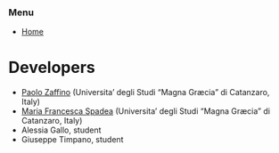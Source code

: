 ### Menu

* [Home](https://pzaffino.github.io/CellService/index)

# Developers

* [Paolo Zaffino](http://dmsc.unicz.it/personale/docente/paolozaffino) (Universita’ degli Studi “Magna Græcia” di Catanzaro, Italy)
* [Maria Francesca Spadea](http://dmsc.unicz.it/personale/docente/mariafrancescaspadea) (Universita’ degli Studi “Magna Græcia” di Catanzaro, Italy)
* Alessia Gallo, student
* Giuseppe Timpano, student
